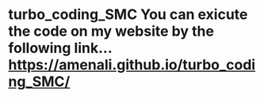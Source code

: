 # turbo_coding_SMC You can exicute the code on my website by the following link... https://amenali.github.io/turbo_coding_SMC/
